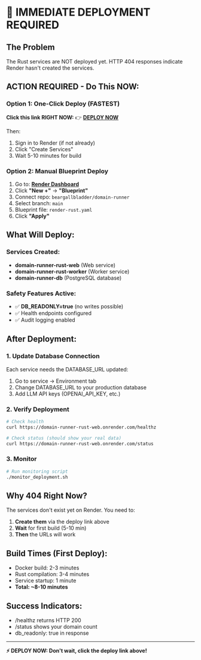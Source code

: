 # 🚨 IMMEDIATE DEPLOYMENT REQUIRED

## The Problem
The Rust services are NOT deployed yet. HTTP 404 responses indicate Render hasn't created the services.

## ACTION REQUIRED - Do This NOW:

### Option 1: One-Click Deploy (FASTEST)
**Click this link RIGHT NOW:**
👉 **[DEPLOY NOW](https://render.com/deploy?repo=https://github.com/beargallbladder/domain-runner)**

Then:
1. Sign in to Render (if not already)
2. Click "Create Services"
3. Wait 5-10 minutes for build

### Option 2: Manual Blueprint Deploy
1. Go to: **[Render Dashboard](https://dashboard.render.com)**
2. Click **"New +"** → **"Blueprint"**
3. Connect repo: `beargallbladder/domain-runner`
4. Select branch: `main`
5. Blueprint file: `render-rust.yaml`
6. Click **"Apply"**

## What Will Deploy:

### Services Created:
- **domain-runner-rust-web** (Web service)
- **domain-runner-rust-worker** (Worker service)
- **domain-runner-db** (PostgreSQL database)

### Safety Features Active:
- ✅ **DB_READONLY=true** (no writes possible)
- ✅ Health endpoints configured
- ✅ Audit logging enabled

## After Deployment:

### 1. Update Database Connection
Each service needs the DATABASE_URL updated:
1. Go to service → Environment tab
2. Change DATABASE_URL to your production database
3. Add LLM API keys (OPENAI_API_KEY, etc.)

### 2. Verify Deployment
```bash
# Check health
curl https://domain-runner-rust-web.onrender.com/healthz

# Check status (should show your real data)
curl https://domain-runner-rust-web.onrender.com/status
```

### 3. Monitor
```bash
# Run monitoring script
./monitor_deployment.sh
```

## Why 404 Right Now?

The services don't exist yet on Render. You need to:
1. **Create them** via the deploy link above
2. **Wait** for first build (5-10 min)
3. **Then** the URLs will work

## Build Times (First Deploy):
- Docker build: 2-3 minutes
- Rust compilation: 3-4 minutes
- Service startup: 1 minute
- **Total: ~8-10 minutes**

## Success Indicators:
- /healthz returns HTTP 200
- /status shows your domain count
- db_readonly: true in response

---

**⚡ DEPLOY NOW: Don't wait, click the deploy link above!**